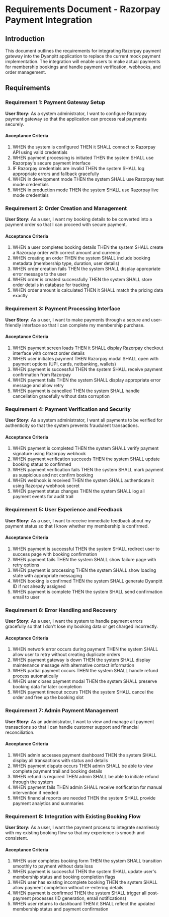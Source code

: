 # Requirements Document - Razorpay Payment Integration

## Introduction

This document outlines the requirements for integrating Razorpay payment gateway into the Dyanpitt application to replace the current mock payment implementation. The integration will enable users to make actual payments for membership bookings and handle payment verification, webhooks, and order management.

## Requirements

### Requirement 1: Payment Gateway Setup

**User Story:** As a system administrator, I want to configure Razorpay payment gateway so that the application can process real payments securely.

#### Acceptance Criteria

1. WHEN the system is configured THEN it SHALL connect to Razorpay API using valid credentials
2. WHEN payment processing is initiated THEN the system SHALL use Razorpay's secure payment interface
3. IF Razorpay credentials are invalid THEN the system SHALL log appropriate errors and fallback gracefully
4. WHEN in development mode THEN the system SHALL use Razorpay test mode credentials
5. WHEN in production mode THEN the system SHALL use Razorpay live mode credentials

### Requirement 2: Order Creation and Management

**User Story:** As a user, I want my booking details to be converted into a payment order so that I can proceed with secure payment.

#### Acceptance Criteria

1. WHEN a user completes booking details THEN the system SHALL create a Razorpay order with correct amount and currency
2. WHEN creating an order THEN the system SHALL include booking metadata (membership type, duration, user details)
3. WHEN order creation fails THEN the system SHALL display appropriate error message to the user
4. WHEN order is created successfully THEN the system SHALL store order details in database for tracking
5. WHEN order amount is calculated THEN it SHALL match the pricing data exactly

### Requirement 3: Payment Processing Interface

**User Story:** As a user, I want to make payments through a secure and user-friendly interface so that I can complete my membership purchase.

#### Acceptance Criteria

1. WHEN payment screen loads THEN it SHALL display Razorpay checkout interface with correct order details
2. WHEN user initiates payment THEN Razorpay modal SHALL open with payment options (UPI, cards, netbanking, wallets)
3. WHEN payment is successful THEN the system SHALL receive payment confirmation from Razorpay
4. WHEN payment fails THEN the system SHALL display appropriate error message and allow retry
5. WHEN payment is cancelled THEN the system SHALL handle cancellation gracefully without data corruption

### Requirement 4: Payment Verification and Security

**User Story:** As a system administrator, I want all payments to be verified for authenticity so that the system prevents fraudulent transactions.

#### Acceptance Criteria

1. WHEN payment is completed THEN the system SHALL verify payment signature using Razorpay webhook
2. WHEN payment verification succeeds THEN the system SHALL update booking status to confirmed
3. WHEN payment verification fails THEN the system SHALL mark payment as suspicious and not confirm booking
4. WHEN webhook is received THEN the system SHALL authenticate it using Razorpay webhook secret
5. WHEN payment status changes THEN the system SHALL log all payment events for audit trail

### Requirement 5: User Experience and Feedback

**User Story:** As a user, I want to receive immediate feedback about my payment status so that I know whether my membership is confirmed.

#### Acceptance Criteria

1. WHEN payment is successful THEN the system SHALL redirect user to success page with booking confirmation
2. WHEN payment fails THEN the system SHALL show failure page with retry options
3. WHEN payment is processing THEN the system SHALL show loading state with appropriate messaging
4. WHEN booking is confirmed THEN the system SHALL generate Dyanpitt ID if not already assigned
5. WHEN payment is complete THEN the system SHALL send confirmation email to user

### Requirement 6: Error Handling and Recovery

**User Story:** As a user, I want the system to handle payment errors gracefully so that I don't lose my booking data or get charged incorrectly.

#### Acceptance Criteria

1. WHEN network error occurs during payment THEN the system SHALL allow user to retry without creating duplicate orders
2. WHEN payment gateway is down THEN the system SHALL display maintenance message with alternative contact information
3. WHEN partial payment occurs THEN the system SHALL handle refund process automatically
4. WHEN user closes payment modal THEN the system SHALL preserve booking data for later completion
5. WHEN payment timeout occurs THEN the system SHALL cancel the order and free up the booking slot

### Requirement 7: Admin Payment Management

**User Story:** As an administrator, I want to view and manage all payment transactions so that I can handle customer support and financial reconciliation.

#### Acceptance Criteria

1. WHEN admin accesses payment dashboard THEN the system SHALL display all transactions with status and details
2. WHEN payment dispute occurs THEN admin SHALL be able to view complete payment trail and booking details
3. WHEN refund is required THEN admin SHALL be able to initiate refund through the system
4. WHEN payment fails THEN admin SHALL receive notification for manual intervention if needed
5. WHEN financial reports are needed THEN the system SHALL provide payment analytics and summaries

### Requirement 8: Integration with Existing Booking Flow

**User Story:** As a user, I want the payment process to integrate seamlessly with my existing booking flow so that my experience is smooth and consistent.

#### Acceptance Criteria

1. WHEN user completes booking form THEN the system SHALL transition smoothly to payment without data loss
2. WHEN payment is successful THEN the system SHALL update user's membership status and booking completion flags
3. WHEN user has existing incomplete booking THEN the system SHALL allow payment completion without re-entering details
4. WHEN payment is confirmed THEN the system SHALL trigger all post-payment processes (ID generation, email notifications)
5. WHEN user returns to dashboard THEN it SHALL reflect the updated membership status and payment confirmation